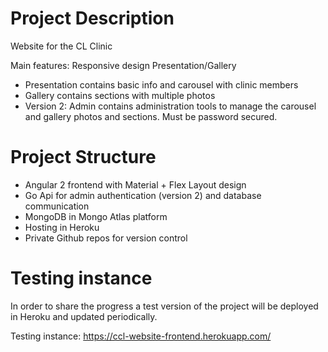# Project Description

Website for the CL Clinic

Main features:
Responsive design
Presentation/Gallery

- Presentation contains basic info and carousel with clinic members
- Gallery contains sections with multiple photos
- Version 2: Admin contains administration tools to manage the carousel and gallery photos and sections. Must be password secured.


# Project Structure

- Angular 2 frontend with Material + Flex Layout design
- Go Api for admin authentication (version 2) and database communication 
- MongoDB in Mongo Atlas platform
- Hosting in Heroku
- Private Github repos for version control  


# Testing instance

In order to share the progress a test version of the project will be deployed in Heroku and updated periodically.

Testing instance: https://ccl-website-frontend.herokuapp.com/

